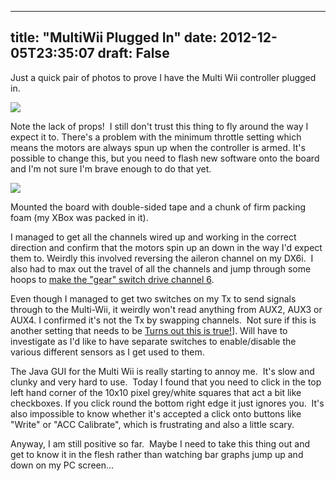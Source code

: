 
---
title: "MultiWii Plugged In"
date: 2012-12-05T23:35:07
draft: False
---

Just a quick pair of photos to prove I have the Multi Wii controller plugged in.

[<img src="http://logicalgenetics.com/wp-content/uploads/2012/12/IMG_7526.jpg"/>](http://logicalgenetics.com/wp-content/uploads/2012/12/IMG_7526.jpg)

Note the lack of props!  I still don't trust this thing to fly around the way I expect it to. There's a problem with the minimum throttle setting which means the motors are always spun up when the controller is armed. It's possible to change this, but you need to flash new software onto the board and I'm not sure I'm brave enough to do that yet.

[<img src="http://logicalgenetics.com/wp-content/uploads/2012/12/IMG_7528.jpg"/>](http://logicalgenetics.com/wp-content/uploads/2012/12/IMG_7528.jpg)

Mounted the board with double-sided tape and a chunk of firm packing foam (my XBox was packed in it).

I managed to get all the channels wired up and working in the correct direction and confirm that the motors spin up an down in the way I'd expect them to. Weirdly this involved reversing the aileron channel on my DX6i.  I also had to max out the travel of all the channels and jump through some hoops to [make the "gear" switch drive channel 6](http://www.rcgroups.com/forums/showthread.php?t=1427473).

Even though I managed to get two switches on my Tx to send signals through to the Multi-Wii, it weirdly won't read anything from AUX2, AUX3 or AUX4. I confirmed it's not the Tx by swapping channels.  Not sure if this is another setting that needs to be [Turns out this is true!](http://www.multiwii.com/forum/viewtopic.php?f=18&amp;t=1532)]. Will have to investigate as I'd like to have separate switches to enable/disable the various different sensors as I get used to them.

The Java GUI for the Multi Wii is really starting to annoy me.  It's slow and clunky and very hard to use.  Today I found that you need to click in the top left hand corner of the 10x10 pixel grey/white squares that act a bit like checkboxes. If you click round the bottom right edge it just ignores you.  It's also impossible to know whether it's accepted a click onto buttons like "Write" or "ACC Calibrate", which is frustrating and also a little scary.

Anyway, I am still positive so far.  Maybe I need to take this thing out and get to know it in the flesh rather than watching bar graphs jump up and down on my PC screen...
